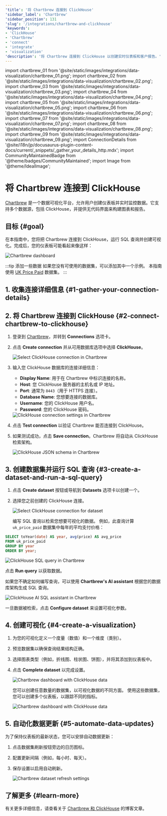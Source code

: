 ```yaml
---
'title': '将 Chartbrew 连接到 ClickHouse'
'sidebar_label': 'Chartbrew'
'sidebar_position': 131
'slug': '/integrations/chartbrew-and-clickhouse'
'keywords':
- 'ClickHouse'
- 'Chartbrew'
- 'connect'
- 'integrate'
- 'visualization'
'description': '将 Chartbrew 连接到 ClickHouse 以创建实时仪表板和客户报告。'
---
```


import chartbrew_01 from '@site/static/images/integrations/data-visualization/chartbrew_01.png';
import chartbrew_02 from '@site/static/images/integrations/data-visualization/chartbrew_02.png';
import chartbrew_03 from '@site/static/images/integrations/data-visualization/chartbrew_03.png';
import chartbrew_04 from '@site/static/images/integrations/data-visualization/chartbrew_04.png';
import chartbrew_05 from '@site/static/images/integrations/data-visualization/chartbrew_05.png';
import chartbrew_06 from '@site/static/images/integrations/data-visualization/chartbrew_06.png';
import chartbrew_07 from '@site/static/images/integrations/data-visualization/chartbrew_07.png';
import chartbrew_08 from '@site/static/images/integrations/data-visualization/chartbrew_08.png';
import chartbrew_09 from '@site/static/images/integrations/data-visualization/chartbrew_09.png';
import ConnectionDetails from '@site/i18n/jp/docusaurus-plugin-content-docs/current/_snippets/_gather_your_details_http.mdx';
import CommunityMaintainedBadge from '@theme/badges/CommunityMaintained';
import Image from '@theme/IdealImage';


# 将 Chartbrew 连接到 ClickHouse

<CommunityMaintainedBadge/>

[Chartbrew](https://chartbrew.com) 是一个数据可视化平台，允许用户创建仪表板并实时监控数据。它支持多个数据源，包括 ClickHouse，并提供无代码界面来构建图表和报告。

## 目标 {#goal}

在本指南中，您将把 Chartbrew 连接到 ClickHouse，运行 SQL 查询并创建可视化。完成后，您的仪表板可能看起来像这样：

<Image img={chartbrew_01} size="lg" alt="Chartbrew dashboard" />

:::tip 添加一些数据
如果您没有可使用的数据集，可以添加其中一个示例。 本指南使用 [UK Price Paid](/getting-started/example-datasets/uk-price-paid.md) 数据集。
:::

## 1. 收集连接详细信息 {#1-gather-your-connection-details}

<ConnectionDetails />

## 2. 将 Chartbrew 连接到 ClickHouse {#2-connect-chartbrew-to-clickhouse}

1. 登录到 [Chartbrew](https://chartbrew.com/login)，并转到 **Connections** 选项卡。
2. 点击 **Create connection** 并从可用数据库选项中选择 **ClickHouse**。

   <Image img={chartbrew_02} size="lg" alt="Select ClickHouse connection in Chartbrew" />

3. 输入您 ClickHouse 数据库的连接详细信息：

   - **Display Name**: 用于在 Chartbrew 中标识连接的名称。
   - **Host**: 您 ClickHouse 服务器的主机名或 IP 地址。
   - **Port**: 通常为 `8443`（用于 HTTPS 连接）。
   - **Database Name**: 您想要连接的数据库。
   - **Username**: 您的 ClickHouse 用户名。
   - **Password**: 您的 ClickHouse 密码。

   <Image img={chartbrew_03} size="lg" alt="ClickHouse connection settings in Chartbrew" />

4. 点击 **Test connection** 以验证 Chartbrew 能否连接到 ClickHouse。
5. 如果测试成功，点击 **Save connection**。Chartbrew 将自动从 ClickHouse 检索架构。

   <Image img={chartbrew_04} size="lg" alt="ClickHouse JSON schema in Chartbrew" />

## 3. 创建数据集并运行 SQL 查询 {#3-create-a-dataset-and-run-a-sql-query}

1. 点击 **Create dataset** 按钮或导航到 **Datasets** 选项卡以创建一个。
2. 选择您之前创建的 ClickHouse 连接。

   <Image img={chartbrew_05} size="lg" alt="Select ClickHouse connection for dataset" />

   编写 SQL 查询以检索您想要可视化的数据。 例如，此查询计算 `uk_price_paid` 数据集中每年的平均支付价格：

```sql
SELECT toYear(date) AS year, avg(price) AS avg_price
FROM uk_price_paid
GROUP BY year
ORDER BY year;
```

   <Image img={chartbrew_07} size="lg" alt="ClickHouse SQL query in Chartbrew" />

   点击 **Run query** 以获取数据。

   如果您不确定如何编写查询，可以使用 **Chartbrew's AI assistant** 根据您的数据库架构生成 SQL 查询。

<Image img={chartbrew_06} size="lg" alt="ClickHouse AI SQL assistant in Chartbrew" />

一旦数据被检索，点击 **Configure dataset** 来设置可视化参数。

## 4. 创建可视化 {#4-create-a-visualization}
   
1. 为您的可视化定义一个度量（数值）和一个维度（类别）。
2. 预览数据集以确保查询结果结构正确。
3. 选择图表类型（例如，折线图、柱状图、饼图），并将其添加到仪表板中。
4. 点击 **Complete dataset** 以完成设置。

   <Image img={chartbrew_08} size="lg" alt="Chartbrew dashboard with ClickHouse data" />

   您可以创建任意数量的数据集，以可视化数据的不同方面。 使用这些数据集，您可以创建多个仪表板，以跟踪不同的指标。

   <Image img={chartbrew_01} size="lg" alt="Chartbrew dashboard with ClickHouse data" />

## 5. 自动化数据更新 {#5-automate-data-updates}
   
为了保持仪表板的最新状态，您可以安排自动数据更新：

1. 点击数据集刷新按钮旁边的日历图标。
2. 配置更新间隔（例如，每小时、每天）。
3. 保存设置以启用自动刷新。

   <Image img={chartbrew_09} size="lg" alt="Chartbrew dataset refresh settings" />

## 了解更多 {#learn-more}

有关更多详细信息，请查看关于 [Chartbrew 和 ClickHouse](https://chartbrew.com/blog/visualizing-clickhouse-data-with-chartbrew-a-step-by-step-guide/) 的博客文章。
